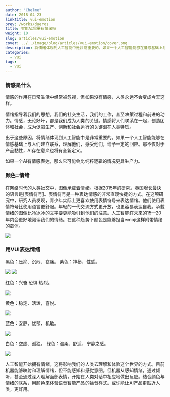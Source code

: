 ```yaml
---
author: "Chelme"
date: 2018-04-23
linktitle: vui-emotion
prev: /works/dueros
title: 智能AI需要有情绪吗
weight: 10
slug: articles/vui-emotion
cover: ../../image/blog/articles/vui-emotion/cover.png
description: 将情绪体现到人工智能中是非常重要的。如果一个人工智能能够在情感基础上与人们建立联系，理解他们，感受他们，给予一定的回应。那不仅对于产品黏性，AI存在意义也将有全新定义。
categories:
  - vui
tags:
  - vui
---
```


### 情感是什么
情感的作用在日常生活中经常被忽视，但如果没有情感，人类永远不会变成今天这样。

情绪指导着我们的思想，我们的社交生活，我们的工作，甚至决策过程和前进的动力。情感，无论好坏，都是我们成为人类的关键。情感将人们联系在一起，创造团体和社会，成为促进生产、创新和社会运行的关键潜在人类特质。

出于这些原因，将情绪体现到人工智能中是非常重要的。如果一个人工智能能够在情感基础上与人们建立联系，理解他们，感受他们，给予一定的回应。那不仅对于产品黏性，AI存在意义也将有全新定义。

如果一个AI有情感表达，那么它可能会比纯粹逻辑的情况更具生产力。

### 颜色=情绪
在网络时代的人类社交中，图像承载着情绪。根据2015年的研究，英国增长最快的语言是[表情符号]。表情符号是一种表达情感的非常直观快捷的方式。在这项研究中，研究人员发现，青少年实际上更喜欢使用表情符号来表达情绪。他们使用表情符号比使用语言更舒服。年轻的一代交流方式更开放，也更容易表达自我。承载情绪的图像比冷冰冰的文字要更能吸引到他们的注意。人工智能在未来的15—20年内会更好地阅读我们的情绪。在这种趋势下颜色是能够担当emoji这样附带情绪的载体。

![](/image/blog/articles/vui-emotion/pic-1.png)

### 用VUI表达情绪

黑色：压抑、沉闷、哀痛。
紫色：神秘、性感。

![](/image/blog/articles/vui-emotion/pic-2.png)
![](/image/blog/articles/vui-emotion/pic-3.png)

红色：兴奋 恐惧 热烈。

![](/image/blog/articles/vui-emotion/pic-4.png)

黄色：稳定、活泼，喜悦。

![](/image/blog/articles/vui-emotion/pic-5.png)

蓝色：安静、忧郁、机敏。

![](/image/blog/articles/vui-emotion/pic-6.png)

白色：空虚、孤独。
绿色：温柔、舒适、宁静之感。

![](/image/blog/articles/vui-emotion/pic-7.png)

人工智能开始拥有情绪，这将影响我们的人类去理解和体验这个世界的方式。目前机器能够映射和理解情绪，但不能感知和感觉意图。但机器从感知情绪，通过倾听，甚至通过深入理解面部表情，开始在人类对话中相应地做出反应。结合颜色与情绪的联系，用颜色来体验语音智能产品的拾音样式。或许能让AI产品更贴近人类，更好用。
